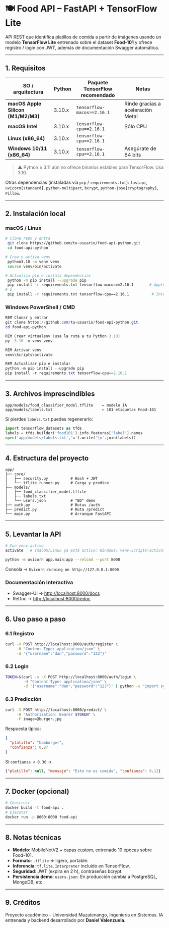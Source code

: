# 🍽️ Food API – FastAPI + TensorFlow Lite

API REST que identifica platillos de comida a partir de imágenes usando un modelo **TensorFlow Lite** entrenado sobre el dataset **Food-101** y ofrece registro / login con JWT, además de documentación Swagger automática.

---

## 1. Requisitos

| SO / arquitectura                  | Python | Paquete TensorFlow recomendado | Notas                             |
| ---------------------------------- | ------ | ------------------------------ | --------------------------------- |
| **macOS Apple Silicon (M1/M2/M3)** | 3.10.x | `tensorflow-macos==2.16.1`     | Rinde gracias a aceleración Metal |
| **macOS Intel**                    | 3.10.x | `tensorflow-cpu==2.16.1`       | Sólo CPU                          |
| **Linux (x86\_64)**                | 3.10.x | `tensorflow-cpu==2.16.1`       |                                   |
| **Windows 10/11 (x86\_64)**        | 3.10.x | `tensorflow-cpu==2.16.1`       | Asegúrate de 64 bits              |

> ⚠️ Python ≥ 3.11 aún no ofrece binarios estables para TensorFlow. Usa 3.10.

Otras dependencias (instaladas vía `pip` / `requirements.txt`):
`fastapi`, `uvicorn[standard]`, `python-multipart`, `bcrypt`, `python-jose[cryptography]`, `Pillow`.

---

## 2. Instalación local

### macOS / Linux

```bash
# Clona repo y entra
 git clone https://github.com/tu-usuario/food-api-python.git
 cd food-api-python

# Crea y activa venv
 python3.10 -m venv venv
 source venv/bin/activate

# Actualiza pip e instala dependencias
 python -m pip install --upgrade pip
 pip install -r requirements.txt tensorflow-macos==2.16.1       # Apple Silicon
# ó
 pip install -r requirements.txt tensorflow-cpu==2.16.1          # Intel / Linux
```

### Windows PowerShell / CMD

```powershell
REM Clonar y entrar
git clone https://github.com/tu-usuario/food-api-python.git
cd food-api-python

REM Crear virtualenv (usa la ruta a tu Python 3.10)
py -3.10 -m venv venv

REM Activar venv
venv\Scripts\activate

REM Actualizar pip e instalar
python -m pip install --upgrade pip
pip install -r requirements.txt tensorflow-cpu==2.16.1
```

---

## 3. Archivos imprescindibles

```
app/models/food_classifier_model.tflite    ← modelo IA
app/models/labels.txt                      ← 101 etiquetas Food-101
```

Si pierdes `labels.txt` puedes regenerarlo:

```python
import tensorflow_datasets as tfds
labels = tfds.builder('food101').info.features['label'].names
open('app/models/labels.txt','w').write('\n'.join(labels))
```

---

## 4. Estructura del proyecto

```
app/
├── core/
│   ├── security.py          # Hash + JWT
│   └── tflite_runner.py     # Carga y predice
├── models/
│   ├── food_classifier_model.tflite
│   ├── labels.txt
│   └── users.json           # "BD" demo
├── auth.py                  # Rutas /auth
├── predict.py               # Ruta /predict
└── main.py                  # Arranque FastAPI
```

---

## 5. Levantar la API

```bash
# Con venv activo
activate   # (macOS/Linux ya está activo; Windows: venv\Scripts\activate)

python -m uvicorn app.main:app --reload --port 8000
```

Consola → `Uvicorn running on http://127.0.0.1:8000`

### Documentación interactiva

* Swagger-UI → [http://localhost:8000/docs](http://localhost:8000/docs)
* ReDoc      → [http://localhost:8000/redoc](http://localhost:8000/redoc)

---

## 6. Uso paso a paso

### 6.1 Registro

```bash
curl -X POST http://localhost:8000/auth/register \
     -H "Content-Type: application/json" \
     -d '{"username":"dan","password":"123"}'
```

### 6.2 Login

```bash
TOKEN=$(curl -s -X POST http://localhost:8000/auth/login \
        -H "Content-Type: application/json" \
        -d '{"username":"dan","password":"123"}' | python -c "import sys, json; print(json.load(sys.stdin)['token'])")
```

### 6.3 Predicción

```bash
curl -X POST http://localhost:8000/predict/ \
     -H "Authorization: Bearer $TOKEN" \
     -F image=@burger.jpg
```

Respuesta típica:

```json
{
  "platillo": "hamburger",
  "confianza": 0.87
}
```

Si `confianza < 0.30` →

```json
{"platillo": null, "mensaje": "Esto no es comida", "confianza": 0.12}
```

---

## 7. Docker (opcional)

```bash
# Construir
docker build -t food-api .
# Ejecutar
docker run -p 8000:8000 food-api
```

---

## 8. Notas técnicas

* **Modelo**: MobileNetV2 + capas custom, entrenado 10 épocas sobre Food-101.
* **Formato**: `.tflite` ⇒ ligero, portable.
* **Inferencia**: `tf.lite.Interpreter` incluido en TensorFlow.
* **Seguridad**: JWT (expira en 2 h), contraseñas bcrypt.
* **Persistencia demo**: `users.json`. En producción cambia a PostgreSQL, MongoDB, etc.

---

## 9. Créditos

Proyecto académico – Universidad Mazatenango, Ingeniería en Sistemas.
IA entrenada y backend desarrollado por **Daniel Valenzuela**.
